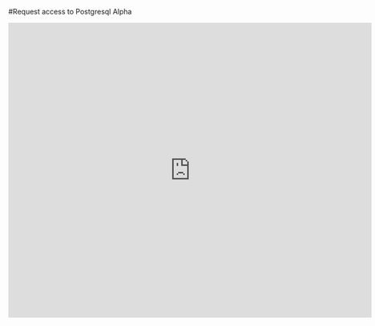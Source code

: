 #Request access to Postgresql Alpha

<html>
<iframe src="https://spreadsheets0.google.com/spreadsheet/embeddedform?formkey=dC1wUlVQTlJ5cEdRckhVby1QVU5xbFE6MA" width="725" height="589" frameborder="0" marginheight="0" marginwidth="0">Loading...</iframe>
</html>